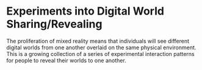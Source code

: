 # Experiments into Digital World Sharing/Revealing

The proliferation of mixed reality means that individuals will see different digital worlds from one another overlaid on the same physical environment. This is a growing collection of a series of experimental interaction patterns for people to reveal their worlds to one another.